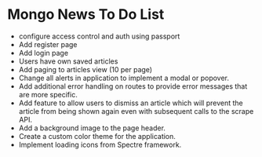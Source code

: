 # Mongo News To Do List

- configure access control and auth using passport
- Add register page
- Add login page
- Users have own saved articles
- Add paging to articles view (10 per page)
- Change all alerts in application to implement a modal or popover.
- Add additional error handling on routes to provide error messages that are more
  specific.
- Add feature to allow users to dismiss an article which will prevent the
  article from being shown again even with subsequent calls to the scrape API.
- Add a background image to the page header.
- Create a custom color theme for the application.
- Implement loading icons from Spectre framework.
